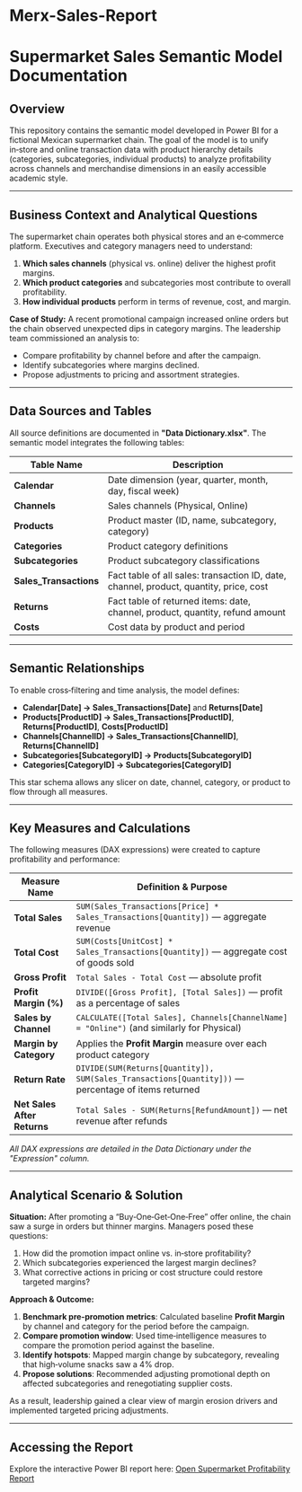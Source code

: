 # Merx-Sales-Report

# Supermarket Sales Semantic Model Documentation

## Overview

This repository contains the semantic model developed in Power BI for a fictional Mexican supermarket chain. The goal of the model is to unify in‑store and online transaction data with product hierarchy details (categories, subcategories, individual products) to analyze profitability across channels and merchandise dimensions in an easily accessible academic style.

---

## Business Context and Analytical Questions

The supermarket chain operates both physical stores and an e‑commerce platform. Executives and category managers need to understand:

1. **Which sales channels** (physical vs. online) deliver the highest profit margins.
2. **Which product categories** and subcategories most contribute to overall profitability.
3. **How individual products** perform in terms of revenue, cost, and margin.

**Case of Study:** A recent promotional campaign increased online orders but the chain observed unexpected dips in category margins. The leadership team commissioned an analysis to:

* Compare profitability by channel before and after the campaign.
* Identify subcategories where margins declined.
* Propose adjustments to pricing and assortment strategies.

---

## Data Sources and Tables

All source definitions are documented in **"Data Dictionary.xlsx"**. The semantic model integrates the following tables:

| Table Name              | Description                                                                            |
| ----------------------- | -------------------------------------------------------------------------------------- |
| **Calendar**            | Date dimension (year, quarter, month, day, fiscal week)                                |
| **Channels**            | Sales channels (Physical, Online)                                                      |
| **Products**            | Product master (ID, name, subcategory, category)                                       |
| **Categories**          | Product category definitions                                                           |
| **Subcategories**       | Product subcategory classifications                                                    |
| **Sales\_Transactions** | Fact table of all sales: transaction ID, date, channel, product, quantity, price, cost |
| **Returns**             | Fact table of returned items: date, channel, product, quantity, refund amount          |
| **Costs**               | Cost data by product and period                                                        |

---

## Semantic Relationships

To enable cross‑filtering and time analysis, the model defines:

* **Calendar\[Date] → Sales\_Transactions\[Date]** and **Returns\[Date]**
* **Products\[ProductID] → Sales\_Transactions\[ProductID]**, **Returns\[ProductID]**, **Costs\[ProductID]**
* **Channels\[ChannelID] → Sales\_Transactions\[ChannelID]**, **Returns\[ChannelID]**
* **Subcategories\[SubcategoryID] → Products\[SubcategoryID]**
* **Categories\[CategoryID] → Subcategories\[CategoryID]**

This star schema allows any slicer on date, channel, category, or product to flow through all measures.

---

## Key Measures and Calculations

The following measures (DAX expressions) were created to capture profitability and performance:

| Measure Name                | Definition & Purpose                                                                               |
| --------------------------- | -------------------------------------------------------------------------------------------------- |
| **Total Sales**             | `SUM(Sales_Transactions[Price] * Sales_Transactions[Quantity])` — aggregate revenue                |
| **Total Cost**              | `SUM(Costs[UnitCost] * Sales_Transactions[Quantity])` — aggregate cost of goods sold               |
| **Gross Profit**            | `Total Sales - Total Cost` — absolute profit                                                       |
| **Profit Margin (%)**       | `DIVIDE([Gross Profit], [Total Sales])` — profit as a percentage of sales                          |
| **Sales by Channel**        | `CALCULATE([Total Sales], Channels[ChannelName] = "Online")` (and similarly for Physical)          |
| **Margin by Category**      | Applies the **Profit Margin** measure over each product category                                   |
| **Return Rate**             | `DIVIDE(SUM(Returns[Quantity]), SUM(Sales_Transactions[Quantity]))` — percentage of items returned |
| **Net Sales After Returns** | `Total Sales - SUM(Returns[RefundAmount])` — net revenue after refunds                             |

*All DAX expressions are detailed in the Data Dictionary under the "Expression" column.*

---

## Analytical Scenario & Solution

**Situation:** After promoting a “Buy‑One‑Get‑One‑Free” offer online, the chain saw a surge in orders but thinner margins. Managers posed these questions:

1. How did the promotion impact online vs. in‑store profitability?
2. Which subcategories experienced the largest margin declines?
3. What corrective actions in pricing or cost structure could restore targeted margins?

**Approach & Outcome:**

1. **Benchmark pre‑promotion metrics**: Calculated baseline **Profit Margin** by channel and category for the period before the campaign.
2. **Compare promotion window**: Used time‑intelligence measures to compare the promotion period against the baseline.
3. **Identify hotspots**: Mapped margin change by subcategory, revealing that high‑volume snacks saw a 4% drop.
4. **Propose solutions**: Recommended adjusting promotional depth on affected subcategories and renegotiating supplier costs.

As a result, leadership gained a clear view of margin erosion drivers and implemented targeted pricing adjustments.

---

## Accessing the Report

Explore the interactive Power BI report here:
[Open Supermarket Profitability Report](https://app.powerbi.com/groups/me/reports/cdb42391-d649-4120-a5c5-b7fa184da6a1/ReportSection)

